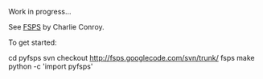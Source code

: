 Work in progress...

See [FSPS](https://www.cfa.harvard.edu/~cconroy/FSPS.html) by Charlie Conroy.

To get started:

  cd pyfsps
  svn checkout http://fsps.googlecode.com/svn/trunk/ fsps
  make
  python -c 'import pyfsps'
